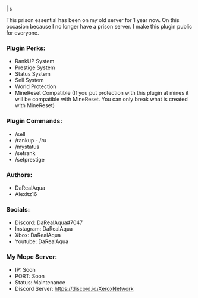 | s


This prison essential has been on my old server for 1 year now. 
On this occasion because I no longer have a prison server.
I make this plugin public for everyone.

### Plugin Perks:
- RankUP System
- Prestige System
- Status System
- Sell System
- World Protection
- MineReset Compatible (If you put protection with this plugin at mines it will be compatible with MineReset. You can only break what is created with MineReset)

### Plugin Commands:
- /sell
- /rankup - /ru
- /mystatus
- /setrank
- /setprestige


### Authors:
- DaRealAqua
- AlexItz16

### Socials:
- Discord: DaRealAqua#7047
- Instagram: DaRealAqua
- Xbox: DaRealAqua
- Youtube: DaRealAqua

### My Mcpe Server:
- IP: Soon
- PORT: Soon
- Status: Maintenance
- Discord Server: https://discord.io/XeroxNetwork
